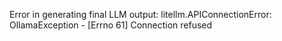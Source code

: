 Error in generating final LLM output:
litellm.APIConnectionError: OllamaException - [Errno 61] Connection refused